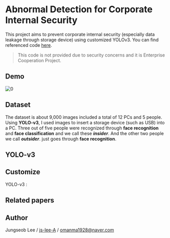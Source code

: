 # Abnormal Detection for Corporate Internal Security
This project aims to prevent corporate internal security (especially data leakage through storage device) using customized YOLOv3.  You can find referenced code [here](https://github.com/eriklindernoren/PyTorch-YOLOv3). 

> This code is not provided due to security concerns and it is Enterprise Cooperation Project.

## Demo
![0](./img/result.gif)

## Dataset
The dataset is about 9,000 images included a total of 12 PCs and 5 people.
Using **YOLO-v3**, I used images to insert a storage device (such as USB) into a PC.
Three out of five people were recognized through **face recognition** and **face classification** and we call these ***insider***.
And the other two people we call ***outsider***.  just goes through **face recognition**.


## YOLO-v3


## Customize
YOLO-v3 : 


## Related papers


## Author
Jungseob Lee / [ js-lee-A](https://github.com/) / omanma1928@naver.com

